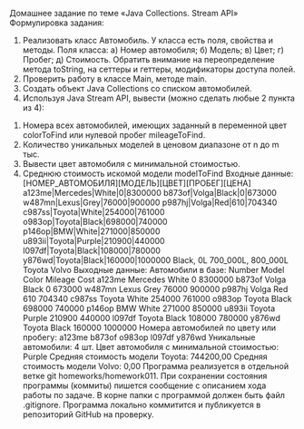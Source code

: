 Домашнее задание по теме «Java Collections. Stream API»
Формулировка задания:
1. Реализовать класс Автомобиль. У класса есть поля, свойства и
методы.
Поля класса:
а) Номер автомобиля;
б) Модель;
в) Цвет;
г) Пробег;
д) Стоимость.
Обратить внимание на переопределение метода toString, на сеттеры и
геттеры, модификаторы доступа полей.
2. Проверить работу в классе Main, методе main.
3. Создать объект Java Collections со списком автомобилей.
4. Используя Java Stream API, вывести (можно сделать любые 2 пункта
из 4):
1) Номера всех автомобилей, имеющих заданный в переменной цвет
colorToFind или нулевой пробег mileageToFind.
2) Количество уникальных моделей в ценовом диапазоне от n до m тыс.
3) Вывести цвет автомобиля с минимальной стоимостью.
4) Среднюю стоимость искомой модели modelToFind
Входные данные:
[НОМЕР_АВТОМОБИЛЯ][МОДЕЛЬ][ЦВЕТ][ПРОБЕГ][ЦЕНА]
a123me|Mercedes|White|0|8300000
b873of|Volga|Black|0|673000
w487mn|Lexus|Grey|76000|900000
p987hj|Volga|Red|610|704340
c987ss|Toyota|White|254000|761000
o983op|Toyota|Black|698000|740000
p146op|BMW|White|271000|850000
u893ii|Toyota|Purple|210900|440000
l097df|Toyota|Black|108000|780000
y876wd|Toyota|Black|160000|1000000
Black, 0L
700_000L, 800_000L
Toyota
Volvo
Выходные данные:
Автомобили в базе:
Number Model Color Mileage Cost
a123me Mercedes White 0 8300000
b873of Volga Black 0 673000
w487mn Lexus Grey 76000 900000
p987hj Volga Red 610 704340
c987ss Toyota White 254000 761000
o983op Toyota Black 698000 740000
p146op BMW White 271000 850000
u893ii Toyota Purple 210900 440000
l097df Toyota Black 108000 780000
y876wd Toyota Black 160000 1000000
Номера автомобилей по цвету или пробегу: a123me b873of o983op l097df
y876wd
Уникальные автомобили: 4 шт.
Цвет автомобиля с минимальной стоимостью: Purple
Средняя стоимость модели Toyota: 744200,00
Средняя стоимость модели Volvo: 0,00
Программа реализуется в отдельной ветке git homeworks/homework011.
При сохранении состояния программы (коммиты) пишется сообщение с
описанием хода работы по задаче.
В корне папки с программой должен быть файл .gitignore.
Программа локально коммитится и публикуется в репозиторий GitHub на
проверку.